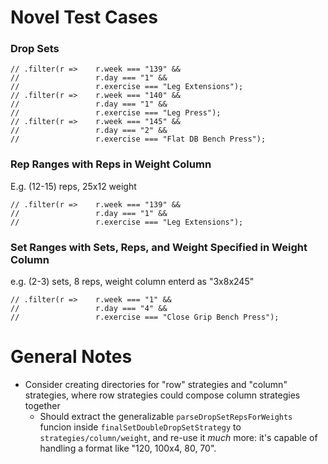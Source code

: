 # Novel Test Cases

### Drop Sets

```
// .filter(r =>    r.week === "139" && 
//                 r.day === "1" &&
//                 r.exercise === "Leg Extensions");
// .filter(r =>    r.week === "140" && 
//                 r.day === "1" &&
//                 r.exercise === "Leg Press");
// .filter(r =>    r.week === "145" && 
//                 r.day === "2" &&
//                 r.exercise === "Flat DB Bench Press");
```

### Rep Ranges with Reps in Weight Column
E.g. (12-15) reps, 25x12 weight
```
// .filter(r =>    r.week === "139" && 
//                 r.day === "1" &&
//                 r.exercise === "Leg Extensions");
```

### Set Ranges with Sets, Reps, and Weight Specified in Weight Column
e.g. (2-3) sets, 8 reps, weight column enterd as "3x8x245"
```
// .filter(r =>    r.week === "1" && 
//                 r.day === "4" &&
//                 r.exercise === "Close Grip Bench Press");
```

# General Notes
* Consider creating directories for "row" strategies and "column" strategies, where row strategies could compose column strategies together
    * Should extract the generalizable `parseDropSetRepsForWeights` funcion inside `finalSetDoubleDropSetStrategy` to `strategies/column/weight`, and re-use it _much_ more: it's capable of handling a format like "120, 100x4, 80, 70".
